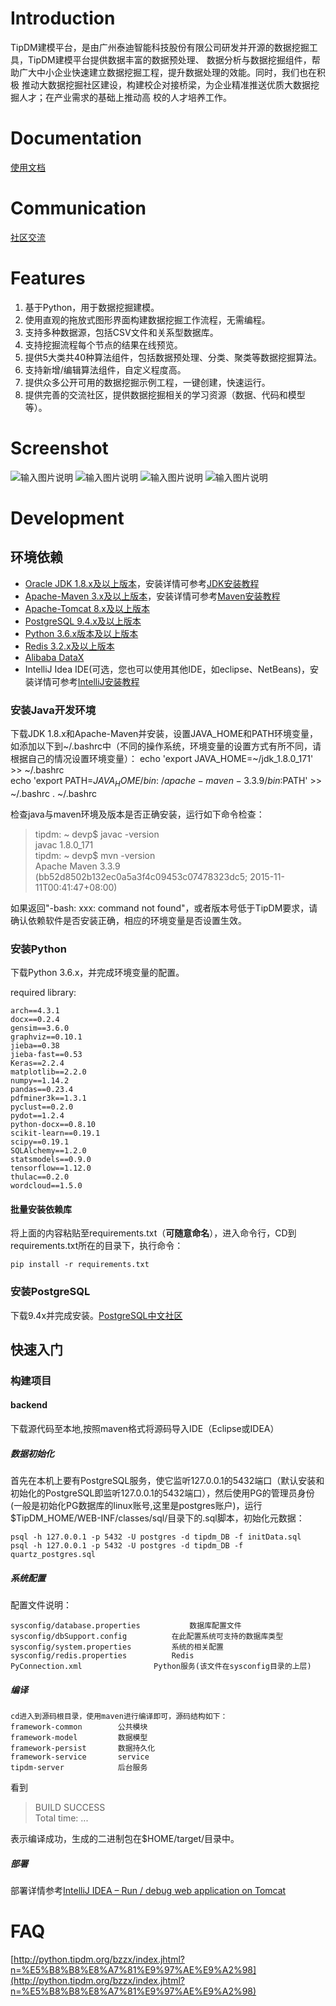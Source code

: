 # Introduction #
TipDM建模平台，是由广州泰迪智能科技股份有限公司研发并开源的数据挖掘工具，TipDM建模平台提供数据丰富的数据预处理、
数据分析与数据挖掘组件，帮助广大中小企业快速建立数据挖掘工程，提升数据处理的效能。同时，我们也在积极
推动大数据挖掘社区建设，构建校企对接桥梁，为企业精准推送优质大数据挖掘人才；在产业需求的基础上推动高
校的人才培养工作。

# Documentation #
[使用文档](http://python.tipdm.org/bzzx/index.jhtml?n=%E6%93%8D%E4%BD%9C%E6%96%87%E6%A1%A3)

# Communication #
[社区交流](http://bbs.tipdm.org)

# Features #
1. 基于Python，用于数据挖掘建模。
2. 使用直观的拖放式图形界面构建数据挖掘工作流程，无需编程。
3. 支持多种数据源，包括CSV文件和关系型数据库。
4. 支持挖掘流程每个节点的结果在线预览。
5. 提供5大类共40种算法组件，包括数据预处理、分类、聚类等数据挖掘算法。
6. 支持新增/编辑算法组件，自定义程度高。
7. 提供众多公开可用的数据挖掘示例工程，一键创建，快速运行。
8. 提供完善的交流社区，提供数据挖掘相关的学习资源（数据、代码和模型等）。

# Screenshot #
![输入图片说明](https://images.gitee.com/uploads/images/2019/0617/112412_0a4abed4_4964548.jpeg "1.jpg")
![输入图片说明](https://images.gitee.com/uploads/images/2019/0617/112438_656d0053_4964548.jpeg "2.jpg")
![输入图片说明](https://images.gitee.com/uploads/images/2019/0617/112450_a0ff4eb8_4964548.jpeg "3.jpg")
![输入图片说明](https://images.gitee.com/uploads/images/2019/0617/112509_238a7067_4964548.jpeg "4.jpg")

# Development #
## 环境依赖 ##
- [Oracle JDK 1.8.x及以上版本](http://www.oracle.com/technetwork/java/javasebusiness/downloads/java-archive-downloads-javase6-419409.html)，安装详情可参考[JDK安装教程](https://docs.oracle.com/javase/8/docs/technotes/guides/install/install_overview.html)
- [Apache-Maven 3.x及以上版本](http://maven.apache.org)，安装详情可参考[Maven安装教程](https://maven.apache.org/install.html)
- [Apache-Tomcat 8.x及以上版本](http://tomcat.apache.org)
- [PostgreSQL 9.4.x及以上版本](http://www.postgresql.org/download/)
- [Python 3.6.x版本及以上版本](https://www.python.org/)
- [Redis 3.2.x及以上版本](https://redis.io/)
- [Alibaba DataX](https://github.com/alibaba/DataX)
- IntelliJ Idea IDE(可选，您也可以使用其他IDE，如eclipse、NetBeans)，安装详情可参考[IntelliJ安装教程](https://www.jetbrains.com/help/idea/installing-and-launching.html)

### 安装Java开发环境 ###
下载JDK 1.8.x和Apache-Maven并安装，设置JAVA_HOME和PATH环境变量，如添加以下到~/.bashrc中（不同的操作系统，环境变量的设置方式有所不同，请根据自己的情况设置环境变量）： 
    echo 'export JAVA_HOME=~/jdk_1.8.0_171' >> ~/.bashrc  
    echo 'export PATH=$JAVA_HOME/bin:~/apache-maven-3.3.9/bin:$PATH' >> ~/.bashrc
    . ~/.bashrc

检查java与maven环境及版本是否正确安装，运行如下命令检查：
> tipdm: ~ devp$ javac -version  
> javac 1.8.0_171  
> tipdm: ~ devp$ mvn -version  
> Apache Maven 3.3.9 (bb52d8502b132ec0a5a3f4c09453c07478323dc5; 2015-11-11T00:41:47+08:00)   

如果返回"-bash: xxx: command not found"，或者版本号低于TipDM要求，请确认依赖软件是否安装正确，相应的环境变量是否设置生效。

### 安装Python ###

   下载Python 3.6.x，并完成环境变量的配置。
   
   required library:
   
   	arch==4.3.1
	docx==0.2.4
	gensim==3.6.0
	graphviz==0.10.1
	jieba==0.38
	jieba-fast==0.53
	Keras==2.2.4
	matplotlib==2.2.0
	numpy==1.14.2
	pandas==0.23.4
	pdfminer3k==1.3.1
	pyclust==0.2.0
	pydot==1.2.4
	python-docx==0.8.10
	scikit-learn==0.19.1
	scipy==0.19.1
	SQLAlchemy==1.2.0
	statsmodels==0.9.0
	tensorflow==1.12.0
	thulac==0.2.0
	wordcloud==1.5.0
	
#### 批量安装依赖库 ####
将上面的内容粘贴至requirements.txt（**可随意命名**），进入命令行，CD到requirements.txt所在的目录下，执行命令：

	pip install -r requirements.txt
   	
### 安装PostgreSQL ###
  
   下载9.4x并完成安装。[PostgreSQL中文社区](http://www.postgres.cn)
## 快速入门 ##
### 构建项目 ###
#### backend ####
下载源代码至本地,按照maven格式将源码导入IDE（Eclipse或IDEA）
##### 数据初始化 #####
首先在本机上要有PostgreSQL服务，使它监听127.0.0.1的5432端口（默认安装和初始化的PostgreSQL即监听127.0.0.1的5432端口），然后使用PG的管理员身份(一般是初始化PG数据库的linux账号,这里是postgres账户)，运行$TipDM_HOME/WEB-INF/classes/sql/目录下的.sql脚本，初始化元数据：

    psql -h 127.0.0.1 -p 5432 -U postgres -d tipdm_DB -f initData.sql
    psql -h 127.0.0.1 -p 5432 -U postgres -d tipdm_DB -f quartz_postgres.sql

##### 系统配置 #####
配置文件说明：

	sysconfig/database.properties			数据库配置文件
	sysconfig/dbSupport.config			在此配置系统可支持的数据库类型
	sysconfig/system.properties			系统的相关配置
	sysconfig/redis.properties			Redis
	PyConnection.xml				Python服务(该文件在sysconfig目录的上层)

##### 编译 #####
	cd进入到源码根目录，使用maven进行编译即可，源码结构如下：
	framework-common		公共模块
	framework-model  		数据模型
	framework-persist 		数据持久化
	framework-service 		service
	tipdm-server  			后台服务

看到
> BUILD SUCCESS  
> Total time: ...  

表示编译成功，生成的二进制包在$HOME/target/目录中。 

##### 部署 #####
部署详情参考[IntelliJ IDEA – Run / debug web application on Tomcat](https://www.mkyong.com/intellij/intellij-idea-run-debug-web-application-on-tomcat/)

# FAQ #
[http://python.tipdm.org/bzzx/index.jhtml?n=%E5%B8%B8%E8%A7%81%E9%97%AE%E9%A2%98](http://python.tipdm.org/bzzx/index.jhtml?n=%E5%B8%B8%E8%A7%81%E9%97%AE%E9%A2%98)
